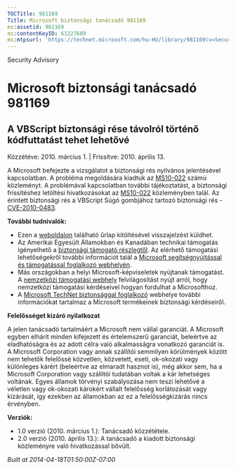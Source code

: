 ```yaml
---
TOCTitle: 981169
Title: Microsoft biztonsági tanácsadó 981169
ms:assetid: 981169
ms:contentKeyID: 61227689
ms:mtpsurl: 'https://technet.microsoft.com/hu-HU/library/981169(v=Security.10)'
---
```


Security Advisory

Microsoft biztonsági tanácsadó 981169
=====================================

A VBScript biztonsági rése távolról történő kódfuttatást tehet lehetővé
-----------------------------------------------------------------------

Közzétéve: 2010. március 1. | Frissítve: 2010. április 13.

A Microsoft befejezte a vizsgálatot a biztonsági rés nyilvános jelentésével kapcsolatban. A probléma megoldására kiadtuk az [MS10-022](http://go.microsoft.com/fwlink/?linkid=184779) számú közleményt. A problémával kapcsolatban további tájékoztatást, a biztonsági frissítéshez letöltési hivatkozásokat az [MS10-022](http://go.microsoft.com/fwlink/?linkid=184779) közleményben talál. Az érintett biztonsági rés a VBScript Súgó gombjához tartozó biztonsági rés - [CVE-2010-0483](http://www.cve.mitre.org/cgi-bin/cvename.cgi?name=cve-2010-0483).

**További tudnivalók:**

-   Ezen a [weboldalon](https://support.microsoft.com/common/survey.aspx?scid=sw;en;1257&amp;showpage=1&amp;ws=technet&amp;sd=tech) található űrlap kitöltésével visszajelzést küldhet.
-   Az Amerikai Egyesült Államokban és Kanadában technikai támogatás igényelhető a [biztonsági támogató részlegtől](http://go.microsoft.com/fwlink/?linkid=21131). Az elérhető támogatási lehetőségekről további információt talál a [Microsoft segítségnyújtással és támogatással foglalkozó webhelyén](http://support.microsoft.com/).
-   Más országokban a helyi Microsoft-képviseletek nyújtanak támogatást. A [nemzetközi támogatási webhely](http://go.microsoft.com/fwlink/?linkid=21155) felvilágosítást nyújt arról, hogy nemzetközi támogatási kérdéseivel hogyan fordulhat a Microsofthoz.
-   A [Microsoft TechNet biztonsággal foglalkozó](http://go.microsoft.com/fwlink/?linkid=21132) webhelye további információkat tartalmaz a Microsoft termékeinek biztonsági kérdéseiről.

**Felelősséget kizáró nyilatkozat**

A jelen tanácsadó tartalmáért a Microsoft nem vállal garanciát. A Microsoft egyben elhárít minden kifejezett és értelemszerű garanciát, beleértve az eladhatóságra és az adott célra való alkalmasságra vonatkozó garanciát is. A Microsoft Corporation vagy annak szállítói semmilyen körülmények között nem tehetők felelőssé közvetlen, közvetett, eseti, ok-okozati vagy különleges kárért (beleértve az elmaradt hasznot is), még akkor sem, ha a Microsoft Corporation vagy szállítói tudatában voltak a kár lehetséges voltának. Egyes államok törvényi szabályozása nem teszi lehetővé a véletlen vagy ok-okozati károkért vállalt felelősség korlátozását vagy kizárását, így ezekben az államokban az ez a felelősségkizárás nincs érvényben.

**Verziók:**

-   1.0 verzió (2010. március 1.): Tanácsadó közzététele.
-   2.0 verzió (2010. április 13.): A tanácsadó a kiadott biztonsági közleményre való hivatkozással bővült.

*Built at 2014-04-18T01:50:00Z-07:00*
